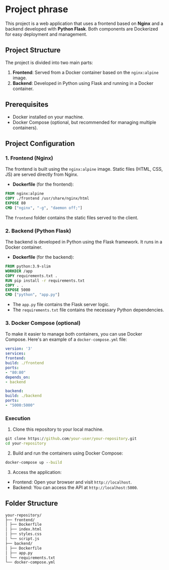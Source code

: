 # Project phrase

This project is a web application that uses a frontend based on **Nginx** and a backend developed with **Python Flask**. Both components are Dockerized for easy deployment and management.

## Project Structure

The project is divided into two main parts:

1. **Frontend**: Served from a Docker container based on the `nginx:alpine` image.
2. **Backend**: Developed in Python using Flask and running in a Docker container.

## Prerequisites

- Docker installed on your machine.
- Docker Compose (optional, but recommended for managing multiple containers).

## Project Configuration

### 1. Frontend (Nginx)

The frontend is built using the `nginx:alpine` image. Static files (HTML, CSS, JS) are served directly from Nginx.

- **Dockerfile** (for the frontend):
```Dockerfile
FROM nginx:alpine
COPY ./frontend /usr/share/nginx/html
EXPOSE 80
CMD ["nginx", "-g", "daemon off;"]
```

The `frontend` folder contains the static files served to the client.

### 2. Backend (Python Flask)

The backend is developed in Python using the Flask framework. It runs in a Docker container.

- **Dockerfile** (for the backend):
```Dockerfile
FROM python:3.9-slim
WORKDIR /app
COPY requirements.txt .
RUN pip install -r requirements.txt
COPY . .
EXPOSE 5000
CMD ["python", "app.py"]
```
- The `app.py` file contains the Flask server logic.
- The `requirements.txt` file contains the necessary Python dependencies.

### 3. Docker Compose (optional)

To make it easier to manage both containers, you can use Docker Compose. Here's an example of a `docker-compose.yml` file:

```yaml
version: '3'
services:
frontend:
build: ./frontend
ports:
- "80:80"
depends_on:
- backend

backend:
build: ./backend
ports:
- "5000:5000"
```
### Execution
1. Clone this repository to your local machine.

```cmd
git clone https://github.com/your-user/your-repository.git
cd your-repository
```
2. Build and run the containers using Docker Compose:

```cmd
docker-compose up --build
```
3. Access the application:
- Frontend: Open your browser and visit `http://localhost`.
- Backend: You can access the API at `http://localhost:5000`.

## Folder Structure

```txt
your-repository/
├── frontend/
│ ├── Dockerfile
│ ├── index.html
│ ├── styles.css
│ └── script.js
├── backend/
│ ├── Dockerfile
│ ├── app.py
│ └── requirements.txt
└── docker-compose.yml
```
